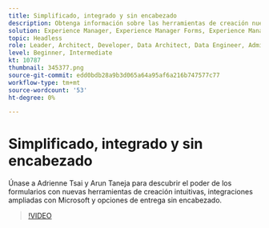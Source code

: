 ```yaml
---
title: Simplificado, integrado y sin encabezado
description: Obtenga información sobre las herramientas de creación nuevas e intuitivas de AEM Forms, las integraciones ampliadas con Microsoft y las opciones de entrega sin encabezado.
solution: Experience Manager, Experience Manager Forms, Experience Manager as a Cloud Service
topic: Headless
role: Leader, Architect, Developer, Data Architect, Data Engineer, Admin, User
level: Beginner, Intermediate
kt: 10787
thumbnail: 345377.png
source-git-commit: edd0bdb28a9b3d065a64a95af6a216b747577c77
workflow-type: tm+mt
source-wordcount: '53'
ht-degree: 0%

---
```



# Simplificado, integrado y sin encabezado

Únase a Adrienne Tsai y Arun Taneja para descubrir el poder de los formularios con nuevas herramientas de creación intuitivas, integraciones ampliadas con Microsoft y opciones de entrega sin encabezado.

>[!VIDEO](https://video.tv.adobe.com/v/345377/?quality=12&learn=on)

